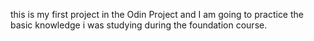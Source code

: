 this is my first project in the Odin Project and I am going to practice the basic knowledge i was studying during the foundation course.